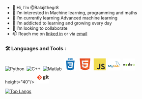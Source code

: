 - 👋 Hi, I’m @Balajithegr8
- 👀 I’m interested in Machine learning, programming and maths
- 🌱 I’m currently learning Advanced machine learning
- 📔 I’m addicted to learning and growing every day
- 💞️ I’m looking to collaborate 
- 📫 Reach me on [linked in](https://www.linkedin.com/in/balaji-prakasam-7a77b822b/) or via [email](mailto:balajiprakasam593@gmail.com)

### :hammer_and_wrench: Languages and Tools :
<div>
  <img src="https://i0.wp.com/tinkercademy.com/wp-content/uploads/2018/04/python-icon.png?ssl=1"  title="Python" alt="Python" width="40" height="40"/>&nbsp;
  <img src="https://sdtimes.com/wp-content/uploads/2018/03/cpppp.png"  title="C++" alt="C++" width="40" height="40"/>&nbsp;
  <img src="https://banner2.cleanpng.com/20180703/yrf/kisspng-matlab-simulink-signal-processing-programming-lang-cube-island-online-survival-3d-5b3b394d2f1946.2068935715306079491929.jpg"  title="Matlab" alt="Matlab" width="40" height="40"/>&nbsp;
  <img src="https://github.com/devicons/devicon/blob/master/icons/css3/css3-plain-wordmark.svg"  title="CSS3" alt="CSS" width="40" height="40"/>&nbsp;
  <img src="https://github.com/devicons/devicon/blob/master/icons/html5/html5-original.svg" title="HTML5" alt="HTML" width="40" height="40"/>&nbsp;
  <img src="https://github.com/devicons/devicon/blob/master/icons/javascript/javascript-original.svg" title="JavaScript" alt="JavaScript" width="40" height="40"/>&nbsp;
  <img src="https://github.com/devicons/devicon/blob/master/icons/mysql/mysql-original-wordmark.svg" title="MySQL"  alt="MySQL" width="40" height="40"/>&nbsp;
  <img src="https://github.com/devicons/devicon/blob/master/icons/nodejs/nodejs-original-wordmark.svg" title="NodeJS" alt="NodeJS" width="40" height="40"/>&nbsp;
 height="40"/>&nbsp;
  <img src="https://github.com/devicons/devicon/blob/master/icons/git/git-original-wordmark.svg" title="Git" **alt="Git" width="40" height="40"/>
</div>


[![Top Langs](https://github-readme-stats.vercel.app/api/top-langs/?username=Balajithegr8)](https://github.com/Balajithegr8/github-readme-stats)
<!---
Balajithegr8/Balajithegr8 is a ✨ special ✨ repository because its `README.md` (this file) appears on your GitHub profile.
You can click the Preview link to take a look at your changes.
--->
